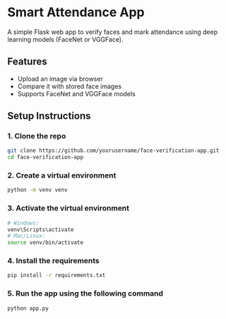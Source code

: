 # Smart Attendance App
A simple Flask web app to verify faces and mark attendance using deep learning models (FaceNet or VGGFace).
## Features
- Upload an image via browser
- Compare it with stored face images
- Supports FaceNet and VGGFace models

## Setup Instructions

### 1. Clone the repo
```bash
git clone https://github.com/yourusername/face-verification-app.git
cd face-verification-app
```
### 2. Create a virtual environment 
```bash
python -m venv venv
```
### 3. Activate the virtual environment 
```bash
# Windows:
venv\Scripts\activate
# Mac/Linux:
source venv/bin/activate
```
### 4. Install the requirements 
```bash
pip install -r requirements.txt
```
### 5. Run the app using the following command
```bash
python app.py
```

